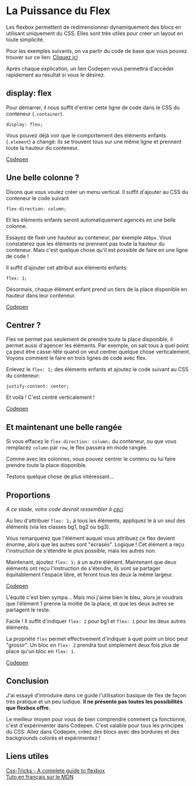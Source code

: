 # La Puissance du Flex

Les flexbox permettent de redimensionner dynamiquement des blocs en utilisant uniquement du CSS.
Elles sont très utiles pour créer un layout en toute simplicité.

Pour les exemples suivants, on va partir du code de base que vous pouvez trouver sur ce lien: [Cliquez ici](https://codepen.io/romainvandevoorde/pen/jxeZBp)

Après chaque explication, un lien Codepen vous permettra d'accéder rapidement au résultat si vous le désirez.

## display: flex

Pour démarrer, il nous suffit d'entrer cette ligne de code dans le CSS du conteneur (``.container``).

    display: flex;

Vous pouvez déjà voir que le comportement des éléments enfants (``.element``) a changé: ils se trouvent tous sur une même ligne et prennent toute la hauteur du conteneur.

[Codepen](https://codepen.io/romainvandevoorde/pen/degdJp)

## Une belle colonne ?

Disons que vous voulez créer un menu vertical. Il suffit d'ajouter au CSS du conteneur le code suivant

    flex-direction: column;

Et les éléments enfants seront automatiquement agencés en une belle colonne.

Essayez de fixer une hauteur au conteneur, par exemple ``400px``. Vous constaterez que les éléments ne prennent pas toute la hauteur du conteneur. Mais c'est quelque chose qu'il est possible de faire en une ligne de code !

Il suffit d'ajouter cet attribut aux éléments enfants:

    flex: 1;

Désormais, chaque élément enfant prend un tiers de la place disponible en hauteur dans leur conteneur.

[Codepen](https://codepen.io/romainvandevoorde/pen/GdYQXO)

## Centrer ?

Flex ne permet pas seulement de prendre toute la place disponible, il permet aussi d'agencer les éléments.
Par exemple, on sait tous à quel point ça peut être casse-tête quand on veut centrer quelque chose verticalement.
Voyons comment le faire en trois lignes de code avec flex.

Enlevez le ``flex: 1;`` des éléments enfants et ajoutez le code suivant au CSS du conteneur:

    justify-content: center;

Et voilà ! C'est centré verticalement !

[Codepen](https://codepen.io/romainvandevoorde/pen/KRGQGE)

## Et maintenant une belle rangée

Si vous effacez le ``flex-direction: column;`` du conteneur, ou que vous remplacez ``column`` par ``row``, le flex passera en mode rangée.

Comme avec les colonnes, vous pouvez centrer le contenu ou lui faire prendre toute la place disponible.

Testons quelque chose de plus intéressant...

## Proportions

*A ce stade, votre code devrait ressembler à [ceci](https://codepen.io/romainvandevoorde/pen/jxeRPr)*

Au lieu d'attribuer ``flex: 1;`` à tous les éléments, appliquez le à un seul des éléments (via les classes bg1, bg2 ou bg3).

Vous remarquerez que l'élément auquel vous attribuez ce flex devient énorme, alors que les autres sont "écrasés".
Logique ! Cet élément a reçu l'instruction de s'étendre le plus possible, mais les autres non.

Maintenant, ajoutez ``flex: 1;`` à un autre élément.
Maintenant que deux éléments ont reçu l'instruction de s'étendre, ils vont se partager équitablement l'espace libre, et feront tous les deux la même largeur.

[Codepen](https://codepen.io/romainvandevoorde/pen/yjRKMN)

L'équité c'est bien sympa... Mais moi j'aime bien le bleu, alors je voudrais que l'élément 1 prenne la moitié de la place, et que les deux autres se partagent le reste.

Facile ! Il suffit d'indiquer ``flex: 2`` pour bg1 et ``flex: 1`` pour les deux autres éléments.

La propriété ``flex`` permet effectivement d'indiquer à quel point un bloc peut "grossir". Un bloc en ``flex: 2`` prendra tout simplement deux fois plus de place qu'un bloc en ``flex: 1``.

[Codepen](https://codepen.io/romainvandevoorde/pen/odaOZJ)

## Conclusion

J'ai essayé d'introduire dans ce guide l'utilisation basique de flex de façon très pratique et un peu ludique.
**Il ne présente pas toutes les possibilités que flexbox offre.**

Le meilleur moyen pour vous de bien comprendre comment ça fonctionne, c'est d'expérimenter dans Codepen.
C'est valable pour tous les principes du CSS: 
Allez dans Codepen, créez des blocs avec des bordures et des backgrounds colorés et expérimentez !

## Liens utiles

[Css-Tricks - A complete guide to flexbox](https://css-tricks.com/snippets/css/a-guide-to-flexbox/)    
[Tuto en français sur le MDN](https://developer.mozilla.org/fr/docs/Web/CSS/Disposition_flexbox_CSS/Concepts_de_base_flexbox)
